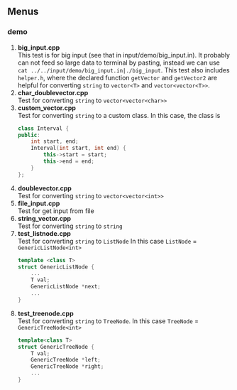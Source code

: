 ## Menus
### demo
1) **big_input.cpp**  
This test is for big input (see that in input/demo/big_input.in). It probably can not feed so large data to terminal by pasting, instead we can use
`cat ../../input/demo/big_input.in|./big_input`.
This test also includes `helper.h`, where the declared function `getVector` and `getVector2` are helpful for  converting `string` to `vector<T>` and `vector<vector<T>>`.
2) **char_doublevector.cpp**  
Test for converting `string` to `vector<vector<char>>`
3) **custom_vector.cpp**  
Test for converting `string` to a custom class.
In this case, the class is
    ```c++
    class Interval {
    public:
        int start, end;
        Interval(int start, int end) {
            this->start = start;
            this->end = end;
        }
    };
    ```
4) **doublevector.cpp**  
Test for converting `string` to `vector<vector<int>>`
5) **file_input.cpp**  
Test for get input from file
6) **string_vector.cpp**  
Test for converting `string` to `string`
7) **test_listnode.cpp**  
Test for converting `string` to `ListNode`
In this case `ListNode` = `GenericListNode<int>`
    ```c++
    template <class T>
    struct GenericListNode {
        ...
        T val;
        GenericListNode *next;
        ...
    }
    ```
8) **test_treenode.cpp**  
Test for converting `string` to `TreeNode`.
In this case `TreeNode` = `GenericTreeNode<int>`
    ```c++
    template<class T>
    struct GenericTreeNode {
        T val;
        GenericTreeNode *left;
        GenericTreeNode *right;
        ...
    }
    ```

